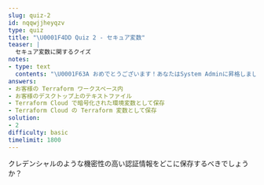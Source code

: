 ```yaml
---
slug: quiz-2
id: nqqwjjheyqzv
type: quiz
title: "\U0001F4DD Quiz 2 - セキュア変数"
teaser: |
  セキュア変数に関するクイズ
notes:
- type: text
  contents: "\U0001F63A おめでとうございます！あなたはSystem Adminに昇格しました！\n"
answers:
- お客様の Terraform ワークスペース内
- お客様のデスクトップ上のテキストファイル
- Terraform Cloud で暗号化された環境変数として保存
- Terraform Cloud の Terraform 変数として保存
solution:
- 2
difficulty: basic
timelimit: 1800
---
```

クレデンシャルのような機密性の高い認証情報をどこに保存するべきでしょうか？
